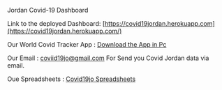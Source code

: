 Jordan Covid-19 Dashboard

Link to the deployed Dashboard: [https://covid19jordan.herokuapp.com](https://covid19jordan.herokuapp.com/)

Our World Covid Tracker App : [Download the App in Pc](https://drive.google.com/u/1/uc?id=169NAaty25FRcmwHABiLtjjoDusOmwxFa&export=download)

Our Email : coviid19jo@gmail.com   For Send you Covid Jordan data via email.

Oue Spreadsheets : [Covid19jo Spreadsheets](https://docs.google.com/spreadsheets/d/1nfHXfxVVDfTGobBmgzkWH6qM6ZxmJ7LnZ-4owH1Ak_w/edit?usp=drivesdk)
